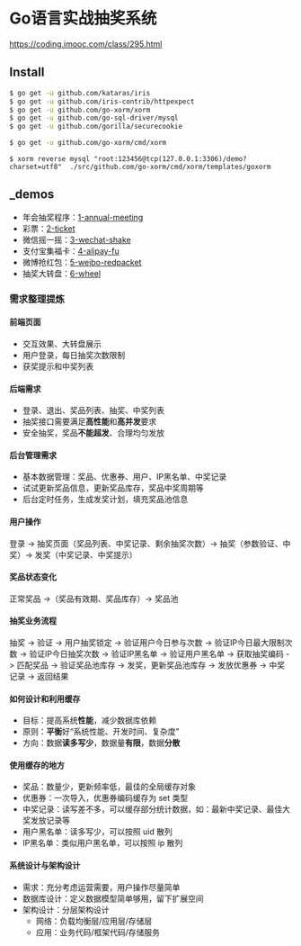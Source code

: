 # Go语言实战抽奖系统

https://coding.imooc.com/class/295.html

## Install

```bash
$ go get -u github.com/kataras/iris
$ go get -u github.com/iris-contrib/httpexpect
$ go get -u github.com/go-xorm/xorm
$ go get -u github.com/go-sql-driver/mysql
$ go get -u github.com/gorilla/securecookie

$ go get -u github.com/go-xorm/cmd/xorm
```

```
$ xorm reverse mysql "root:123456@tcp(127.0.0.1:3306)/demo?charset=utf8"  ./src/github.com/go-xorm/cmd/xorm/templates/goxorm
```

## _demos

- 年会抽奖程序：[1-annual-meeting](./_demo/1-annual-meeting/main.go)
- 彩票：[2-ticket](./_demo/2-ticket/main.go)
- 微信摇一摇：[3-wechat-shake](./_demo/3-wechat-shake/main.go)
- 支付宝集福卡：[4-alipay-fu](./_demo/4-alipay-fu/main.go)
- 微博抢红包：[5-weibo-redpacket](./_demo/5-weibo-redpacket/main.go)
- 抽奖大转盘：[6-wheel](./_demo/6-wheel/main.go)

### 需求整理提炼

#### 前端页面

- 交互效果、大转盘展示
- 用户登录，每日抽奖次数限制
- 获奖提示和中奖列表

#### 后端需求

- 登录、退出、奖品列表、抽奖、中奖列表
- 抽奖接口需要满足**高性能**和**高并发**要求
- 安全抽奖，奖品**不能超发**、合理均匀发放

#### 后台管理需求

- 基本数据管理：奖品、优惠券、用户、IP黑名单、中奖记录
- 试试更新奖品信息，更新奖品库存，奖品中奖周期等
- 后台定时任务，生成发奖计划，填充奖品池信息

#### 用户操作

登录 -> 抽奖页面（奖品列表、中奖记录、剩余抽奖次数）-> 抽奖（参数验证、中奖）-> 发奖（中奖记录、中奖提示）

#### 奖品状态变化

正常奖品 ->（奖品有效期、奖品库存）-> 奖品池

#### 抽奖业务流程

抽奖 -> 验证 -> 用户抽奖锁定 -> 验证用户今日参与次数 -> 验证IP今日最大限制次数 -> 验证IP今日抽奖次数 -> 验证IP黑名单 -> 验证用户黑名单 -> 获取抽奖编码 -> 匹配奖品 -> 验证奖品池库存 -> 发奖，更新奖品池库存 -> 发放优惠券 -> 中奖记录 -> 返回结果


#### 如何设计和利用缓存

- 目标：提高系统**性能**，减少数据库依赖
- 原则：**平衡**好“系统性能、开发时间、复杂度”
- 方向：数据**读多写少**，数据量**有限**，数据**分散**

#### 使用缓存的地方

- 奖品：数量少，更新频率低，最佳的全局缓存对象
- 优惠券：一次导入，优惠券编码缓存为 set 类型
- 中奖记录：读写差不多，可以缓存部分统计数据，如：最新中奖记录、最佳大奖发放记录等
- 用户黑名单：读多写少，可以按照 uid 散列
- IP黑名单：类似用户黑名单，可以按照 ip 散列

#### 系统设计与架构设计

- 需求：充分考虑运营需要，用户操作尽量简单
- 数据库设计：定义数据模型简单够用，留下扩展空间
- 架构设计：分层架构设计
    - 网络：负载均衡层/应用层/存储层
    - 应用：业务代码/框架代码/存储服务
